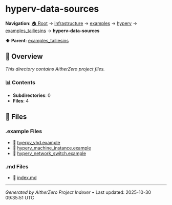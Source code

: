 # hyperv-data-sources

**Navigation**: [🏠 Root](../../../../../index.md) → [infrastructure](../../../../index.md) → [examples](../../../index.md) → [hyperv](../../index.md) → [examples_tailiesins](../index.md) → **hyperv-data-sources**

⬆️ **Parent**: [examples_tailiesins](../index.md)

## 📖 Overview

*This directory contains AitherZero project files.*

### 📊 Contents

- **Subdirectories**: 0
- **Files**: 4

## 📄 Files

### .example Files

- 📄 [hyerpv_vhd.example](./hyerpv_vhd.example)
- 📄 [hyperv_machine_instance.example](./hyperv_machine_instance.example)
- 📄 [hyperv_network_switch.example](./hyperv_network_switch.example)

### .md Files

- 📝 [index.md](./index.md)

---

*Generated by AitherZero Project Indexer* • Last updated: 2025-10-30 09:35:51 UTC

